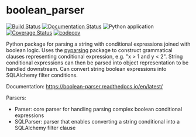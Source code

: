 # boolean_parser

[![Build Status](https://travis-ci.com/havok2063/boolean_parser.svg?branch=master)](https://travis-ci.com/havok2063/boolean_parser)
[![Documentation Status](https://readthedocs.org/projects/boolean-parser/badge/?version=latest)](https://boolean-parser.readthedocs.io/en/latest/?badge=latest)
![Python application](https://github.com/havok2063/boolean_parser/workflows/Python%20application/badge.svg)
[![Coverage Status](https://coveralls.io/repos/github/havok2063/boolean_parser/badge.svg?branch=master)](https://coveralls.io/github/havok2063/boolean_parser?branch=master)
[![codecov](https://codecov.io/gh/havok2063/boolean_parser/branch/master/graph/badge.svg)](https://codecov.io/gh/havok2063/boolean_parser)


Python package for parsing a string with conditional expressions joined with boolean logic.  Uses the [pyparsing](https://github.com/pyparsing/pyparsing) package to construct grammatical clauses representing conditional expression, e.g. "x > 1 and y < 2".  String conditional expressions can then be parsed into object representation to be handled downstream.  Can
convert string boolean expressions into SQLAlchemy filter conditions.

Documentation: https://boolean-parser.readthedocs.io/en/latest/

Parsers:
 - Parser: core parser for handling parsing complex boolean conditional expressions
 - SQLParser: parser that enables converting a string conditional into a SQLAlchemy filter clause
